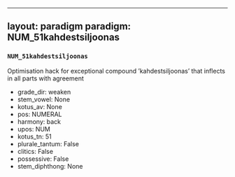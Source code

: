 
---
layout: paradigm
paradigm: NUM_51kahdestsiljoonas
---
### ` NUM_51kahdestsiljoonas `

Optimisation hack for exceptional compound ’kahdestsiljoonas’ that inflects in all parts with agreement
* grade_dir: weaken
* stem_vowel: None
* kotus_av: None
* pos: NUMERAL
* harmony: back
* upos: NUM
* kotus_tn: 51
* plurale_tantum: False
* clitics: False
* possessive: False
* stem_diphthong: None
